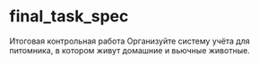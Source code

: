 # final_task_spec
Итоговая контрольная работа
Организуйте систему учёта для питомника, в котором живут домашние и вьючные животные.
